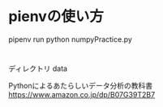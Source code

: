 # pienvの使い方

pipenv run python numpyPractice.py 


#
ディレクトリ
data

Pythonによるあたらしいデータ分析の教科書
https://www.amazon.co.jp/dp/B07G39T2B7



